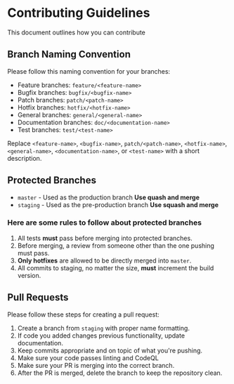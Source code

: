 # Contributing Guidelines

This document outlines how you can contribute

## Branch Naming Convention

Please follow this naming convention for your branches:

- Feature branches: `feature/<feature-name>`
- Bugfix branches: `bugfix/<bugfix-name>`
- Patch branches: `patch/<patch-name>`
- Hotfix branches: `hotfix/<hotfix-name>`
- General branches: `general/<general-name>`
- Documentation branches: `doc/<documentation-name>`
- Test branches: `test/<test-name>`

Replace `<feature-name>`, `<bugfix-name>`, `patch/<patch-name>`, `<hotfix-name>`, `<general-name>`, `<documentation-name>`, or `<test-name>` with a short description.

## Protected Branches

- `master` - Used as the production branch **Use quash and merge**
- `staging` - Used as the pre-production branch  **Use squash and merge**

### Here are some rules to follow about protected branches

1. All tests **must** pass before merging into protected branches.
2. Before merging, a review from someone other than the one pushing must pass.
3. **Only hotfixes** are allowed to be directly merged into `master`.
4. All commits to staging, no matter the size, **must** increment the build version.

## Pull Requests

Please follow these steps for creating a pull request:

1. Create a branch from `staging` with proper name formatting.
2. If code you added changes previous functionality, update documentation.
3. Keep commits appropriate and on topic of what you're pushing.
4. Make sure your code passes linting and CodeQL
5. Make sure your PR is merging into the correct branch.
6. After the PR is merged, delete the branch to keep the repository clean.
